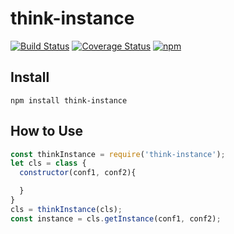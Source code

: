# think-instance
[![Build Status](https://travis-ci.org/thinkjs/think-instance.svg?branch=master)](https://travis-ci.org/thinkjs/think-instance)
[![Coverage Status](https://coveralls.io/repos/github/thinkjs/think-instance/badge.svg)](https://coveralls.io/github/thinkjs/think-instance)
[![npm](https://img.shields.io/npm/v/think-instance.svg)](https://www.npmjs.com/package/think-instance)


## Install

```
npm install think-instance
```

## How to Use

```js
const thinkInstance = require('think-instance');
let cls = class {
  constructor(conf1, conf2){

  }
}
cls = thinkInstance(cls);
const instance = cls.getInstance(conf1, conf2);
```